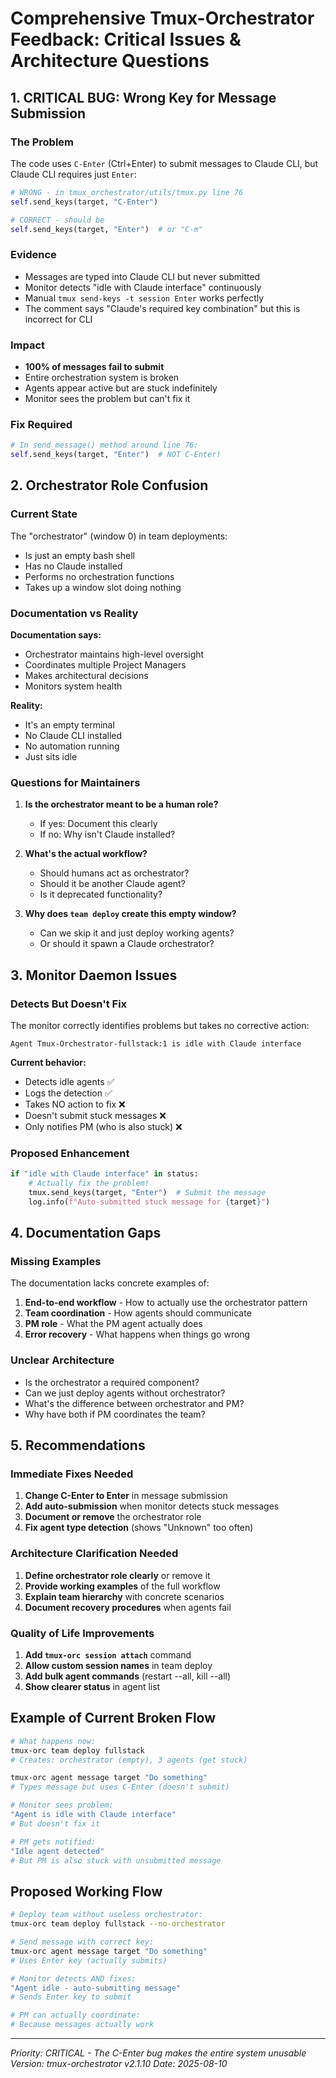 # Comprehensive Tmux-Orchestrator Feedback: Critical Issues & Architecture Questions

## 1. CRITICAL BUG: Wrong Key for Message Submission

### The Problem

The code uses `C-Enter` (Ctrl+Enter) to submit messages to Claude CLI, but Claude CLI requires just `Enter`:

```python
# WRONG - in tmux_orchestrator/utils/tmux.py line 76
self.send_keys(target, "C-Enter")

# CORRECT - should be
self.send_keys(target, "Enter")  # or "C-m"
```

### Evidence

- Messages are typed into Claude CLI but never submitted
- Monitor detects "idle with Claude interface" continuously
- Manual `tmux send-keys -t session Enter` works perfectly
- The comment says "Claude's required key combination" but this is incorrect for CLI

### Impact

- **100% of messages fail to submit**
- Entire orchestration system is broken
- Agents appear active but are stuck indefinitely
- Monitor sees the problem but can't fix it

### Fix Required

```python
# In send_message() method around line 76:
self.send_keys(target, "Enter")  # NOT C-Enter!
```

## 2. Orchestrator Role Confusion

### Current State

The "orchestrator" (window 0) in team deployments:

- Is just an empty bash shell
- Has no Claude installed
- Performs no orchestration functions
- Takes up a window slot doing nothing

### Documentation vs Reality

**Documentation says:**

- Orchestrator maintains high-level oversight
- Coordinates multiple Project Managers
- Makes architectural decisions
- Monitors system health

**Reality:**

- It's an empty terminal
- No Claude CLI installed
- No automation running
- Just sits idle

### Questions for Maintainers

1. **Is the orchestrator meant to be a human role?**
   - If yes: Document this clearly
   - If no: Why isn't Claude installed?

2. **What's the actual workflow?**
   - Should humans act as orchestrator?
   - Should it be another Claude agent?
   - Is it deprecated functionality?

3. **Why does `team deploy` create this empty window?**
   - Can we skip it and just deploy working agents?
   - Or should it spawn a Claude orchestrator?

## 3. Monitor Daemon Issues

### Detects But Doesn't Fix

The monitor correctly identifies problems but takes no corrective action:

```log
Agent Tmux-Orchestrator-fullstack:1 is idle with Claude interface
```

**Current behavior:**

- Detects idle agents ✅
- Logs the detection ✅
- Takes NO action to fix ❌
- Doesn't submit stuck messages ❌
- Only notifies PM (who is also stuck) ❌

### Proposed Enhancement

```python
if "idle with Claude interface" in status:
    # Actually fix the problem!
    tmux.send_keys(target, "Enter")  # Submit the message
    log.info(f"Auto-submitted stuck message for {target}")
```

## 4. Documentation Gaps

### Missing Examples

The documentation lacks concrete examples of:

1. **End-to-end workflow** - How to actually use the orchestrator pattern
2. **Team coordination** - How agents should communicate
3. **PM role** - What the PM agent actually does
4. **Error recovery** - What happens when things go wrong

### Unclear Architecture

- Is the orchestrator a required component?
- Can we just deploy agents without orchestrator?
- What's the difference between orchestrator and PM?
- Why have both if PM coordinates the team?

## 5. Recommendations

### Immediate Fixes Needed

1. **Change C-Enter to Enter** in message submission
2. **Add auto-submission** when monitor detects stuck messages
3. **Document or remove** the orchestrator role
4. **Fix agent type detection** (shows "Unknown" too often)

### Architecture Clarification Needed

1. **Define orchestrator role clearly** or remove it
2. **Provide working examples** of the full workflow
3. **Explain team hierarchy** with concrete scenarios
4. **Document recovery procedures** when agents fail

### Quality of Life Improvements

1. **Add `tmux-orc session attach`** command
2. **Allow custom session names** in team deploy
3. **Add bulk agent commands** (restart --all, kill --all)
4. **Show clearer status** in agent list

## Example of Current Broken Flow

```bash
# What happens now:
tmux-orc team deploy fullstack
# Creates: orchestrator (empty), 3 agents (get stuck)

tmux-orc agent message target "Do something"
# Types message but uses C-Enter (doesn't submit)

# Monitor sees problem:
"Agent is idle with Claude interface"
# But doesn't fix it

# PM gets notified:
"Idle agent detected"
# But PM is also stuck with unsubmitted message
```

## Proposed Working Flow

```bash
# Deploy team without useless orchestrator:
tmux-orc team deploy fullstack --no-orchestrator

# Send message with correct key:
tmux-orc agent message target "Do something"
# Uses Enter key (actually submits)

# Monitor detects AND fixes:
"Agent idle - auto-submitting message"
# Sends Enter key to submit

# PM can actually coordinate:
# Because messages actually work
```

---
*Priority: CRITICAL - The C-Enter bug makes the entire system unusable*
*Version: tmux-orchestrator v2.1.10*
*Date: 2025-08-10*
